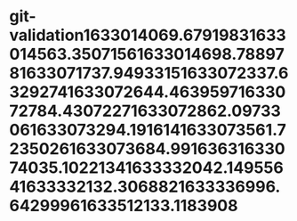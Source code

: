 # git-validation1633014069.67919831633014563.35071561633014698.7889781633071737.94933151633072337.63292741633072644.46395971633072784.43072271633072862.09733061633073294.1916141633073561.72350261633073684.99163631633074035.10221341633332042.14955641633332132.3068821633336996.64299961633512133.1183908